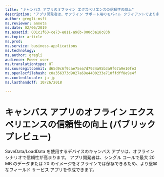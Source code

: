 ```yaml
---
title: "キャンバス アプリのオフライン エクスペリエンスの信頼性の向上"
description: "アプリ開発者は、オフライン サポート用のモバイル クライアントでより多くのデータを保存できます"
author: gregli-msft
ms.reviewer: anneta
ms.date: 02/06/2019
ms.assetid: 001c1f60-ce73-e811-a96b-000d3a18c83b
ms.topic: article
ms.prod: 
ms.service: business-applications
ms.technology: 
ms.author: gregli
audience: Power user
ms.translationtype: HT
ms.sourcegitcommit: d65d9c6f9cae75ea7d7934a95b3a9f67a9e10fe3
ms.openlocfilehash: c0a356373d9027a69e4400233e710ffdff8e9e4f
ms.contentlocale: ja-jp
ms.lasthandoff: 10/26/2018

---
```

# <a name="improved-reliability-of-offline-experience-for-canvas-apps-public-preview"></a>キャンバス アプリのオフライン エクスペリエンスの信頼性の向上 (パブリック プレビュー)




SaveData/LoadData を使用するデバイスのキャンバス アプリは、オフライン シナリオで信頼性が高まります。 アプリ開発者は、シングル コールで最大 20 MB のデータまたは 20 のイメージをオフラインでは保存できるため、より堅牢なフィールド サービス アプリを作成できます。
